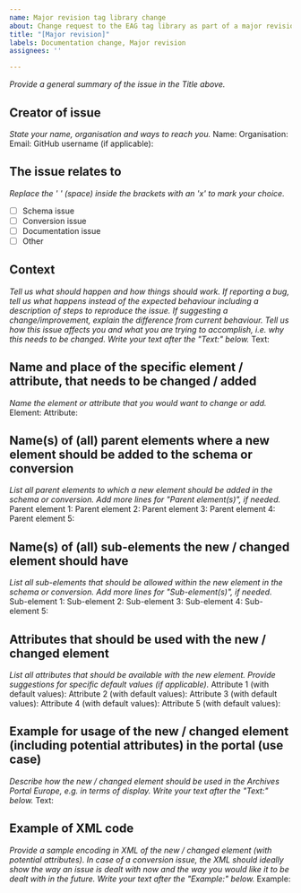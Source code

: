 ```yaml
---
name: Major revision tag library change
about: Change request to the EAG tag library as part of a major revision
title: "[Major revision]"
labels: Documentation change, Major revision
assignees: ''

---
```


_Provide a general summary of the issue in the Title above._

## Creator of issue
_State your name, organisation and ways to reach you._
Name:
Organisation:
Email:
GitHub username (if applicable):

## The issue relates to
_Replace the ' ' (space) inside the brackets with an 'x' to mark your choice._
- [ ] Schema issue
- [ ] Conversion issue
- [ ] Documentation issue
- [ ] Other

## Context
_Tell us what should happen and how things should work. If reporting a bug, tell us what happens instead of the expected behaviour including a description of steps to reproduce the issue. If suggesting a change/improvement, explain the difference from current behaviour._
_Tell us how this issue affects you and what you are trying to accomplish, i.e. why this needs to be changed._
_Write your text after the "Text:" below._
Text:

## Name and place of the specific element / attribute, that needs to be changed / added
_Name the element or attribute that you would want to change or add._
Element:
Attribute:

## Name(s) of (all) parent elements where a new element should be added to the schema or conversion
_List all parent elements to which a new element should be added in the schema or conversion. Add more lines for "Parent element(s)", if needed._
Parent element 1:
Parent element 2:
Parent element 3:
Parent element 4:
Parent element 5:

## Name(s) of (all) sub-elements the new / changed element should have
_List all sub-elements that should be allowed within the new element in the schema or conversion. Add more lines for "Sub-element(s)", if needed._
Sub-element 1:
Sub-element 2:
Sub-element 3:
Sub-element 4:
Sub-element 5:

## Attributes that should be used with the new / changed element
_List all attributes that should be available with the new element. Provide suggestions for specific default values (if applicable)._
Attribute 1 (with default values):
Attribute 2 (with default values):
Attribute 3 (with default values):
Attribute 4 (with default values):
Attribute 5 (with default values):

## Example for usage of the new / changed element (including potential attributes) in the portal (use case)
_Describe how the new / changed element should be used in the Archives Portal Europe, e.g. in terms of display._
_Write your text after the "Text:" below._
Text:

## Example of XML code
_Provide a sample encoding in XML of the new / changed element (with potential attributes)._
_In case of a conversion issue, the XML should ideally show the way an issue is dealt with now and the way you would like it to be dealt with in the future._
_Write your text after the "Example:" below._
Example:
